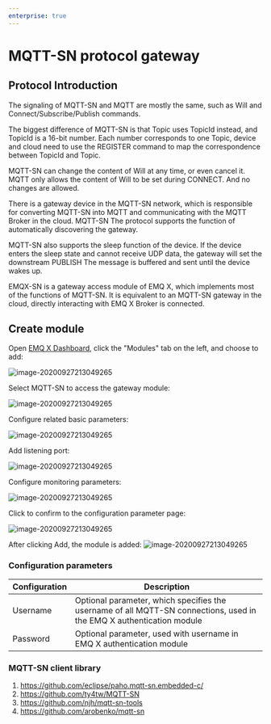 ```yaml
---
enterprise: true
---
```

# MQTT-SN protocol gateway

## Protocol Introduction

The signaling of MQTT-SN and MQTT are mostly the same, such as Will and Connect/Subscribe/Publish commands.

The biggest difference of MQTT-SN is that Topic uses TopicId instead, and TopicId is a 16-bit number. Each number corresponds to one
Topic, device and cloud need to use the REGISTER command to map the correspondence between TopicId and Topic.

MQTT-SN can change the content of Will at any time, or even cancel it. MQTT only allows the content of Will to be set during CONNECT.
And no changes are allowed.

There is a gateway device in the MQTT-SN network, which is responsible for converting MQTT-SN into MQTT and communicating with the MQTT Broker in the cloud. MQTT-SN
The protocol supports the function of automatically discovering the gateway.

MQTT-SN also supports the sleep function of the device. If the device enters the sleep state and cannot receive UDP data, the gateway will set the downstream PUBLISH
The message is buffered and sent until the device wakes up.

EMQX-SN is a gateway access module of EMQ X, which implements most of the functions of MQTT-SN. It is equivalent to an MQTT-SN gateway in the cloud, directly interacting with EMQ
X Broker is connected.

## Create module

Open [EMQ X Dashboard](http://127.0.0.1:18083/#/modules), click the "Modules" tab on the left, and choose to add:

![image-20200927213049265](./assets/modules.png)

Select MQTT-SN to access the gateway module:

![image-20200927213049265](./assets/proto_mqtt_sn1.png)

Configure related basic parameters:

![image-20200927213049265](./assets/proto_mqtt_sn2.png)

Add listening port:

![image-20200927213049265](./assets/proto_mqtt_sn3.png)

Configure monitoring parameters:

![image-20200927213049265](./assets/proto_mqtt_sn4.png)

Click to confirm to the configuration parameter page:

![image-20200927213049265](./assets/proto_mqtt_sn5.png)

After clicking Add, the module is added:
![image-20200927213049265](./assets/proto_mqtt_sn6.png)

### Configuration parameters

| Configuration | Description                                                  |
| ------------- | ------------------------------------------------------------ |
| Username      | Optional parameter, which specifies the username of all MQTT-SN connections, used in the EMQ X authentication module |
| Password      | Optional parameter, used with username in EMQ X authentication module |

### MQTT-SN client library

1. <https://github.com/eclipse/paho.mqtt-sn.embedded-c/>
2. <https://github.com/ty4tw/MQTT-SN>
3. <https://github.com/njh/mqtt-sn-tools>
4. <https://github.com/arobenko/mqtt-sn>